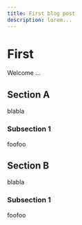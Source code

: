 ```yaml
---
title: First blog post
description: lorem...
---
```


# First

Welcome ...

## Section A

blabla

### Subsection 1

foofoo

## Section B

blabla

### Subsection 1

foofoo
